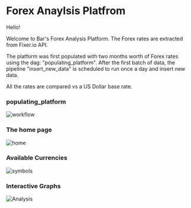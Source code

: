 # Forex Anaylsis Platfrom

Hello!

Welcome to Bar's Forex Analysis Platform. The Forex rates are extracted from Fixer.io API.

The platform was first populated with two months worth of Forex rates using the dag: "populating_platform". 
After the first batch of data, the pipeline "insert_new_data" is scheduled to run once a day and insert new data.

All the rates are compared vs a US Dollar base rate. 

### populating_platform
![workflow](https://user-images.githubusercontent.com/65648983/209153010-170cfa40-1cc0-4908-9bd6-1f87e6e01eb1.png)




### The home page
![home](https://user-images.githubusercontent.com/65648983/209152417-dd3d6ad9-1cd4-4425-b26c-6f560913950b.png)


### Available Currencies
![symbols](https://user-images.githubusercontent.com/65648983/209988258-fbde2d07-9627-46b0-96ee-39c5dad45b91.png)


### Interactive Graphs
![Analysis](https://user-images.githubusercontent.com/65648983/209988511-d285aa2b-3fc1-42a0-9c10-ff7ae38da4f1.png)
